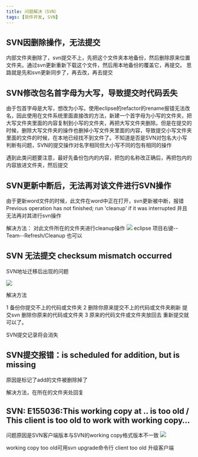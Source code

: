 ```yaml
---
title: 问题解决（SVN）
tags: [软件开发, SVN]
---
```


## SVN因删除操作，无法提交

内部文件夹删除了，svn提交不上，先把这个文件夹本地备份，然后删除原来位置文件夹。通过svn更新重新下载这个文件，然后用本地备份的覆盖它，再提交。
思路就是先和svn更新同步了，再去改，再去提交

## SVN修改包名首字母为大写，导致提交时代码丢失

由于包首字母是大写，想改为小写。使用eclipse的refactor的rename报错无法改名，因此使用在文件系统里面直接改的方法，新建一个首字母为小写的文件夹，把大写文件夹里面的内容复制到小写的文件夹，再把大写文件夹删除。但是在提交的时候，删除大写文件夹的操作也删掉小写文件夹里面的内容，导致提交小写文件夹里面的文件的时候，在本地已经找不到文件了。不知道是否是SVN对包名大小写判断有问题，SVN的提交操作对名字相同但大小写不同的包有相同的操作

遇到此类问题要注意，最好先备份包内的内容，把包的名称改正确后，再把包内的内容放进文件夹，然后提交

## SVN更新中断后，无法再对该文件进行SVN操作

由于更新word文件的时候，此文件在word中正在打开，svn更新被中断，报错
Previous operation has not finished; run 'cleanup' if it was interrupted
并且无法再对其进行svn操作

解决方法：
对此文件所在的文件夹进行cleanup操作
![](https://oliver-blog.oss-cn-shenzhen.aliyuncs.com/20240405064322.png)
eclipse 项目右键--Team--Refresh/Cleanup 也可以

## SVN 无法提交 checksum mismatch occurred

SVN地址迁移后出现的问题

![](https://oliver-blog.oss-cn-shenzhen.aliyuncs.com/20240405064357.png)

解决方法

1 备份你提交不上的代码或文件夹
2 删除你原来提交不上的代码或文件夹刷新 提交svn 删除你原来的代码或文件夹
3 原来的代码文件或文件夹放回去  重新提交就可以了。

SVN提交记录将会消失

## SVN提交报错：is scheduled for addition, but is missing

原因是标记了add的文件被删除掉了

解决方法，在所在的文件夹处回复

## SVN: E155036:This working copy at .. is too old / This client is too old to work with working copy…

问题原因是SVN客户端版本与SVN的working copy格式版本不一致
![](https://oliver-blog.oss-cn-shenzhen.aliyuncs.com/20240405065725.png)

working copy too old可用svn upgrade命令行
client too old 升级客户端